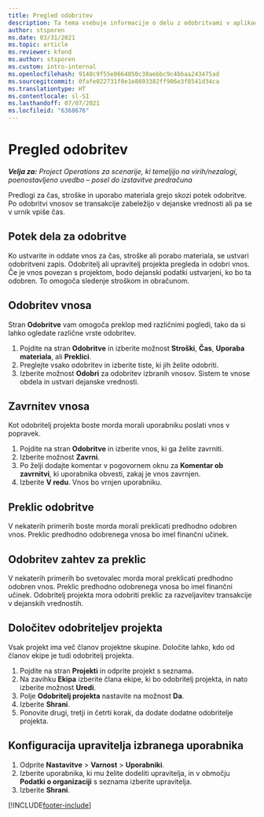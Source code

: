 ```yaml
---
title: Pregled odobritev
description: Ta tema vsebuje informacije o delu z odobritvami v aplikaciji Project Operations.
author: stsporen
ms.date: 03/31/2021
ms.topic: article
ms.reviewer: kfend
ms.author: stsporen
ms.custom: intro-internal
ms.openlocfilehash: 9148c9f55e8664850c38aebbc9c4bbaa243475ad
ms.sourcegitcommit: 0fafe022731f0e1e8693382ff906e3f8541d34ca
ms.translationtype: HT
ms.contentlocale: sl-SI
ms.lasthandoff: 07/07/2021
ms.locfileid: "6368676"
---
```

# <a name="approvals-overview"></a>Pregled odobritev

_**Velja za:** Project Operations za scenarije, ki temeljijo na virih/nezalogi, poenostavljeno uvedbo – posel do izstavitve predračuna_

Predlogi za čas, stroške in uporabo materiala grejo skozi potek odobritve. Po odobritvi vnosov se transakcije zabeležijo v dejanske vrednosti ali pa se v urnik vpiše čas.

## <a name="approvals-workflow"></a>Potek dela za odobritve
Ko ustvarite in oddate vnos za čas, stroške ali porabo materiala, se ustvari odobritveni zapis. Odobritelj ali upravitelj projekta pregleda in odobri vnos. Če je vnos povezan s projektom, bodo dejanski podatki ustvarjeni, ko bo ta odobren. To omogoča sledenje stroškom in obračunom.

## <a name="approve-an-entry"></a>Odobritev vnosa
Stran **Odobritve** vam omogoča preklop med različnimi pogledi, tako da si lahko ogledate različne vrste odobritev.
  
1. Pojdite na stran **Odobritve** in izberite možnost **Stroški**, **Čas**, **Uporaba materiala**, ali **Preklici**.
2. Preglejte vsako odobritev in izberite tiste, ki jih želite odobriti.
3. Izberite možnost **Odobri** za odobritev izbranih vnosov.
Sistem te vnose obdela in ustvari dejanske vrednosti.

## <a name="reject-an-entry"></a>Zavrnitev vnosa
Kot odobritelj projekta boste morda morali uporabniku poslati vnos v popravek.
  
1. Pojdite na stran **Odobritve** in izberite vnos, ki ga želite zavrniti. 
2. Izberite možnost **Zavrni**.
3. Po želji dodajte komentar v pogovornem oknu za **Komentar ob zavrnitvi**, ki uporabnika obvesti, zakaj je vnos zavrnjen.
4. Izberite **V redu**. Vnos bo vrnjen uporabniku.
  
## <a name="cancel-approval"></a>Preklic odobritve
V nekaterih primerih boste morda morali preklicati predhodno odobren vnos. Preklic predhodno odobrenega vnosa bo imel finančni učinek. 

## <a name="approving-recall-requests"></a>Odobritev zahtev za preklic
V nekaterih primerih bo svetovalec morda moral preklicati predhodno odobren vnos. Preklic predhodno odobrenega vnosa bo imel finančni učinek. Odobritelj projekta mora odobriti preklic za razveljavitev transakcije v dejanskih vrednostih.

## <a name="specify-project-approvers"></a>Določitev odobriteljev projekta
Vsak projekt ima več članov projektne skupine. Določite lahko, kdo od članov ekipe je tudi odobritelj projekta.

1. Pojdite na stran **Projekti** in odprite projekt s seznama.
2. Na zavihku **Ekipa** izberite člana ekipe, ki bo odobritelj projekta, in nato izberite možnost **Uredi**.
3. Polje **Odobritelj projekta** nastavite na možnost **Da**.
4. Izberite **Shrani**.
5. Ponovite drugi, tretji in četrti korak, da dodate dodatne odobritelje projekta.

## <a name="configure-the-users-manager"></a>Konfiguracija upravitelja izbranega uporabnika

1. Odprite **Nastavitve** > **Varnost** > **Uporabniki**.
2. Izberite uporabnika, ki mu želite dodeliti upravitelja, in v območju **Podatki o organizaciji** s seznama izberite upravitelja. 
3. Izberite **Shrani**.




[!INCLUDE[footer-include](../includes/footer-banner.md)]
